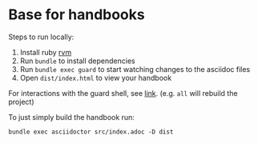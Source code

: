 # Base for handbooks

Steps to run locally:

1. Install ruby [rvm](https://rvm.io/)
2. Run `bundle` to install dependencies
3. Run `bundle exec guard` to start watching changes to the asciidoc files
4. Open `dist/index.html` to view your handbook

For interactions with the guard shell, see [link](https://github.com/guard/guard/wiki/Interacting-with-Guard).
(e.g. `all` will rebuild the project)

To just simply build the handbook run:
```
bundle exec asciidoctor src/index.adoc -D dist
```

